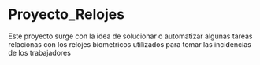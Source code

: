 # Proyecto_Relojes
Este proyecto surge con la idea de solucionar o automatizar algunas tareas relacionas con los relojes biometricos utilizados para tomar las incidencias de los trabajadores 
